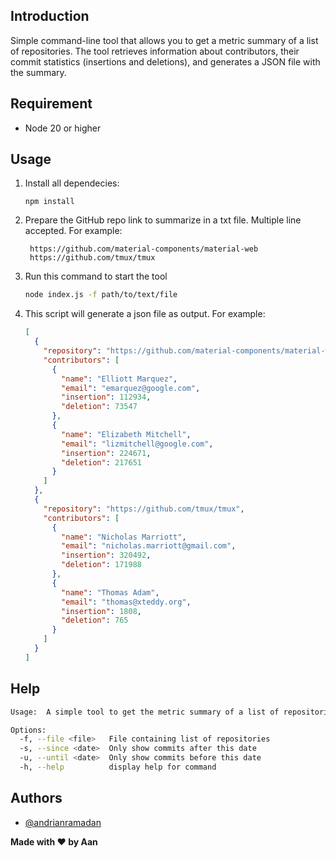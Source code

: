 ## Introduction

Simple command-line tool that allows you to get a metric summary of a list of repositories. The tool retrieves information about contributors, their commit statistics (insertions and deletions), and generates a JSON file with the summary.

## Requirement

- Node 20 or higher

## Usage

1. Install all dependecies:
   ```
   npm install
   ```
2. Prepare the GitHub repo link to summarize in a txt file. Multiple line accepted. For example:
   ```
    https://github.com/material-components/material-web
    https://github.com/tmux/tmux
   ```
3. Run this command to start the tool
   ```bash
   node index.js -f path/to/text/file
   ```
4. This script will generate a json file as output. For example:
   ```json
   [
     {
       "repository": "https://github.com/material-components/material-web",
       "contributors": [
         {
           "name": "Elliott Marquez",
           "email": "emarquez@google.com",
           "insertion": 112934,
           "deletion": 73547
         },
         {
           "name": "Elizabeth Mitchell",
           "email": "lizmitchell@google.com",
           "insertion": 224671,
           "deletion": 217651
         }
       ]
     },
     {
       "repository": "https://github.com/tmux/tmux",
       "contributors": [
         {
           "name": "Nicholas Marriott",
           "email": "nicholas.marriott@gmail.com",
           "insertion": 320492,
           "deletion": 171988
         },
         {
           "name": "Thomas Adam",
           "email": "thomas@xteddy.org",
           "insertion": 1808,
           "deletion": 765
         }
       ]
     }
   ]
   ```

## Help
```bash
Usage:  A simple tool to get the metric summary of a list of repositories

Options:
  -f, --file <file>   File containing list of repositories
  -s, --since <date>  Only show commits after this date
  -u, --until <date>  Only show commits before this date
  -h, --help          display help for command
```

## Authors

- [@andrianramadan](https://www.github.com/andrianramadan)

**Made with ❤️ by Aan**
